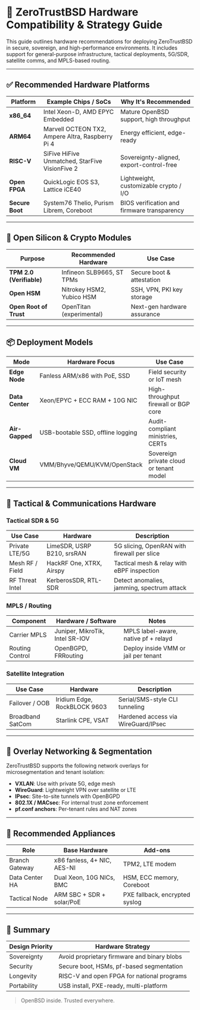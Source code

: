 # 🧠 ZeroTrustBSD Hardware Compatibility & Strategy Guide

This guide outlines hardware recommendations for deploying ZeroTrustBSD in secure, sovereign, and high-performance environments. It includes support for general-purpose infrastructure, tactical deployments, 5G/SDR, satellite comms, and MPLS-based routing.

---

## ✅ Recommended Hardware Platforms

| Platform       | Example Chips / SoCs                        | Why It's Recommended |
|----------------|---------------------------------------------|-----------------------|
| **x86_64**     | Intel Xeon-D, AMD EPYC Embedded              | Mature OpenBSD support, high throughput |
| **ARM64**      | Marvell OCTEON TX2, Ampere Altra, Raspberry Pi 4 | Energy efficient, edge-ready |
| **RISC-V**     | SiFive HiFive Unmatched, StarFive VisionFive 2 | Sovereignty-aligned, export-control-free |
| **Open FPGA**  | QuickLogic EOS S3, Lattice iCE40             | Lightweight, customizable crypto / I/O |
| **Secure Boot**| System76 Thelio, Purism Librem, Coreboot     | BIOS verification and firmware transparency |

---

## 🔐 Open Silicon & Crypto Modules

| Purpose             | Recommended Hardware     | Use Case |
|---------------------|--------------------------|----------|
| **TPM 2.0 (Verifiable)** | Infineon SLB9665, ST TPMs  | Secure boot & attestation |
| **Open HSM**         | Nitrokey HSM2, Yubico HSM | SSH, VPN, PKI key storage |
| **Open Root of Trust**| OpenTitan (experimental)  | Next-gen hardware assurance |

---

## 📦 Deployment Models

| Mode           | Hardware Focus                        | Use Case |
|----------------|----------------------------------------|----------|
| **Edge Node**  | Fanless ARM/x86 with PoE, SSD         | Field security or IoT mesh |
| **Data Center**| Xeon/EPYC + ECC RAM + 10G NIC         | High-throughput firewall or BGP core |
| **Air-Gapped** | USB-bootable SSD, offline logging     | Audit-compliant ministries, CERTs |
| **Cloud VM**   | VMM/Bhyve/QEMU/KVM/OpenStack          | Sovereign private cloud or tenant model |

---

## 📡 Tactical & Communications Hardware

### Tactical SDR & 5G

| Use Case         | Hardware                      | Description |
|------------------|-------------------------------|-------------|
| Private LTE/5G   | LimeSDR, USRP B210, srsRAN     | 5G slicing, OpenRAN with firewall per slice |
| Mesh RF / Field  | HackRF One, XTRX, Airspy       | Tactical mesh & relay with eBPF inspection |
| RF Threat Intel  | KerberosSDR, RTL-SDR           | Detect anomalies, jamming, spectrum attack |

### MPLS / Routing

| Component        | Hardware / Software            | Notes |
|------------------|-------------------------------|-------|
| Carrier MPLS     | Juniper, MikroTik, Intel SR-IOV | MPLS label-aware, native pf + relayd |
| Routing Control  | OpenBGPD, FRRouting            | Deploy inside VMM or jail per tenant |

### Satellite Integration

| Use Case         | Hardware                       | Description |
|------------------|--------------------------------|-------------|
| Failover / OOB   | Iridium Edge, RockBLOCK 9603   | Serial/SMS-style CLI tunneling |
| Broadband SatCom | Starlink CPE, VSAT             | Hardened access via WireGuard/IPsec |

---

## 🔐 Overlay Networking & Segmentation

ZeroTrustBSD supports the following network overlays for microsegmentation and tenant isolation:

- **VXLAN**: Use with private 5G, edge mesh
- **WireGuard**: Lightweight VPN over satellite or LTE
- **IPsec**: Site-to-site tunnels with OpenBGPD
- **802.1X / MACsec**: For internal trust zone enforcement
- **pf.conf anchors**: Per-tenant rules and NAT zones

---

## 🧱 Recommended Appliances

| Role           | Base Hardware                  | Add-ons |
|----------------|--------------------------------|---------|
| Branch Gateway | x86 fanless, 4+ NIC, AES-NI    | TPM2, LTE modem |
| Data Center HA | Dual Xeon, 10G NICs, BMC       | HSM, ECC memory, Coreboot |
| Tactical Node  | ARM SBC + SDR + solar/PoE      | PXE fallback, encrypted syslog |

---

## 🧠 Summary

| Design Priority     | Hardware Strategy |
|----------------------|-------------------|
| Sovereignty          | Avoid proprietary firmware and binary blobs |
| Security             | Secure boot, HSMs, pf-based segmentation |
| Longevity            | RISC-V and open FPGA for national programs |
| Portability          | USB install, PXE-ready, multi-platform |

> OpenBSD inside. Trusted everywhere.
